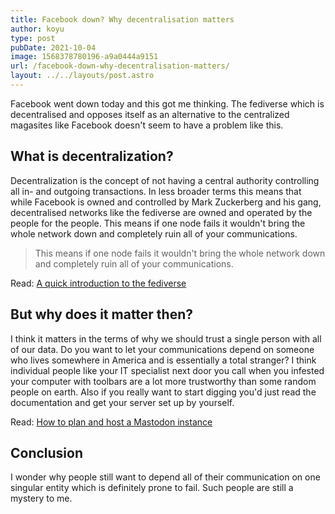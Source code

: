 ```yaml
---
title: Facebook down? Why decentralisation matters
author: koyu
type: post
pubDate: 2021-10-04
image: 1568378780196-a9a0444a9151
url: /facebook-down-why-decentralisation-matters/
layout: ../../layouts/post.astro
---
```


Facebook went down today and this got me thinking. The fediverse which is decentralised and opposes itself as an alternative to the centralized magasites like Facebook doesn't seem to have a problem like this.

## What is decentralization?

Decentralization is the concept of not having a central authority controlling all in- and outgoing transactions. In less broader terms this means that while Facebook is owned and controlled by Mark Zuckerberg and his gang, decentralised networks like the fediverse are owned and operated by the people for the people. This means if one node fails it wouldn't bring the whole network down and completely ruin all of your communications.

>This means if one node fails it wouldn't bring the whole network down and completely ruin all of your communications.

Read: [A quick introduction to the fediverse](a-quick-introduction-to-the-fediverse/)

## But why does it matter then?

I think it matters in the terms of why we should trust a single person with all of our data. Do you want to let your communications depend on someone who lives somewhere in America and is essentially a total stranger? I think individual people like your IT specialist next door you call when you infested your computer with toolbars are a lot more trustworthy than some random people on earth. Also if you really want to start digging you'd just read the documentation and get your server set up by yourself.

Read: [How to plan and host a Mastodon instance](how-to-plan-and-host-a-mastodon-instance/)

## Conclusion

I wonder why people still want to depend all of their communication on one singular entity which is definitely prone to fail. Such people are still a mystery to me.